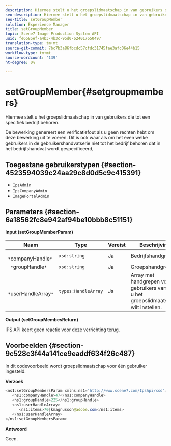 ```yaml
---
description: Hiermee stelt u het groepslidmaatschap in van gebruikers die tot een specifiek bedrijf behoren.
seo-description: Hiermee stelt u het groepslidmaatschap in van gebruikers die tot een specifiek bedrijf behoren.
seo-title: setGroupMember
solution: Experience Manager
title: setGroupMember
topic: Scene7 Image Production System API
uuid: fe6585ef-a4b3-4b3c-95d0-624017650497
translation-type: tm+mt
source-git-commit: 7bc7b3a86fbcdc57cfdc31745fae3afc06e44b15
workflow-type: tm+mt
source-wordcount: '139'
ht-degree: 0%

---
```



# setGroupMember{#setgroupmembers}

Hiermee stelt u het groepslidmaatschap in van gebruikers die tot een specifiek bedrijf behoren.

De bewerking genereert een verificatiefout als u geen rechten hebt om deze bewerking uit te voeren. Dit is ook waar als om het even welke gebruikers in de gebruikershandvatserie niet tot het bedrijf behoren dat in het bedrijfshandvat wordt gespecificeerd,

## Toegestane gebruikerstypen {#section-4523594039c24aa29c8d0d5c9c415391}

* `IpsAdmin`
* `IpsCompanyAdmin`
* `ImagePortalAdmin`

## Parameters {#section-6a18562fc8e942af94be10bbb8c51151}

**Input (setGroupMemberParam)**

| Naam | Type | Vereist | Beschrijving |
|---|---|---|---|
| ` *`companyHandle`*` | `xsd:string` | Ja | Bedrijfshandgreep. |
| ` *`groupHandle`*` | `xsd:string` | Ja | Groepshandgreep. |
| ` *`userHandleArray`*` | `types:HandleArray` | Ja | Array met handgrepen voor gebruikers van wie u het groepslidmaatschap wilt instellen. |

**Output (setGroupMembesReturn)**

IPS API keert geen reactie voor deze verrichting terug.

## Voorbeelden {#section-9c528c3f44a141ce9eaddf634f26c487}

In dit codevoorbeeld wordt groepslidmaatschap voor één gebruiker ingesteld.

**Verzoek**

```java
<ns1:setGroupMembersParam xmlns:ns1="http://www.scene7.com/IpsApi/xsd">
   <ns1:companyHandle>47</ns1:companyHandle>
   <ns1:groupHandle>225</ns1:groupHandle>
   <ns1:userHandleArray>
      <ns1:items>70|kmagnusson@adobe.com</ns1:items>
   </ns1:userHandleArray>
</ns1:setGroupMembersParam>
```

**Antwoord**

Geen.
